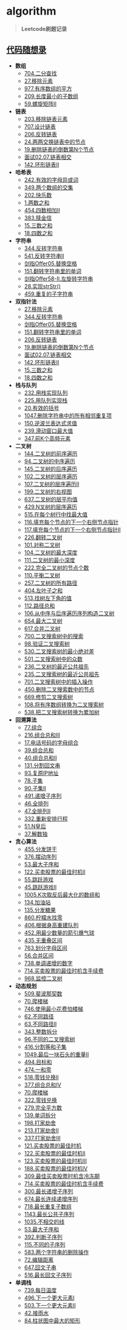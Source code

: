 # algorithm
> **Leetcode刷题记录**

## [代码随想录](https://programmercarl.com/)
* **数组**
  * [704.二分查找](https://github.com/Zes1n/algorithm/blob/master/src/%E4%BB%A3%E7%A0%81%E9%9A%8F%E6%83%B3%E5%BD%95/_01%E6%95%B0%E7%BB%84/_704_%E4%BA%8C%E5%88%86%E6%9F%A5%E6%89%BE.java)
  * [27.移除元素](https://github.com/Zes1n/algorithm/blob/master/src/%E4%BB%A3%E7%A0%81%E9%9A%8F%E6%83%B3%E5%BD%95/_01%E6%95%B0%E7%BB%84/_27_%E7%A7%BB%E9%99%A4%E5%85%83%E7%B4%A0.java)
  * [977.有序数组的平方](https://github.com/Zes1n/algorithm/blob/master/src/%E4%BB%A3%E7%A0%81%E9%9A%8F%E6%83%B3%E5%BD%95/_01%E6%95%B0%E7%BB%84/_977_%E6%9C%89%E5%BA%8F%E6%95%B0%E7%BB%84%E7%9A%84%E5%B9%B3%E6%96%B9.java)
  * [209.长度最小的子数组](https://github.com/Zes1n/algorithm/blob/master/src/%E4%BB%A3%E7%A0%81%E9%9A%8F%E6%83%B3%E5%BD%95/_01%E6%95%B0%E7%BB%84/_209_%E9%95%BF%E5%BA%A6%E6%9C%80%E5%B0%8F%E7%9A%84%E5%AD%90%E6%95%B0%E7%BB%84.java)
  * [59.螺旋矩阵II](https://github.com/Zes1n/algorithm/blob/master/src/%E4%BB%A3%E7%A0%81%E9%9A%8F%E6%83%B3%E5%BD%95/_01%E6%95%B0%E7%BB%84/_59_%E8%9E%BA%E6%97%8B%E7%9F%A9%E9%98%B5II.java)
* **链表**
  * [203.移除链表元素]()
  * [707.设计链表]()
  * [206.反转链表]()
  * [24.两两交换链表中的节点]()
  * [19.删除链表的倒数第N个节点]()
  * [面试02.07.链表相交]()
  * [142.环形链表II]()
* **哈希表**
  * [242.有效的字母异或词]()
  * [349.两个数组的交集]()
  * [202.快乐数]()
  * [1.两数之和]()
  * [454.四数相加II]()
  * [383.赎金信]()
  * [15.三数之和]()
  * [18.四数之和]()
* **字符串**
  * [344.反转字符串]()
  * [541.反转字符串II]()
  * [剑指Offer05.替换空格]()
  * [151.翻转字符串里的单词]()
  * [剑指Offer58-II.左旋转字符串]()
  * [28.实现strStr()]()
  * [459.重复的子字符串]()
* **双指针法**
  * [27.移除元素]()
  * [344.反转字符串]()
  * [剑指Offer05.替换空格]()
  * [151.翻转字符串里的单词]()
  * [206.反转链表]()
  * [19.删除链表的倒数第N个节点]()
  * [面试02.07.链表相交]()
  * [142.环形链表II]()
  * [15.三数之和]()
  * [18.四数之和]()
* **栈与队列**
  * [232.用栈实现队列]()
  * [225.用队列实现栈]()
  * [20.有效的括号]()
  * [1047.删除字符串中的所有相邻重复项]()
  * [150.逆波兰表达式求值]()
  * [239.滑动窗口最大值]()
  * [347.前K个高频元素]()
* **二叉树**
  * [144.二叉树的前序遍历]()
  * [94.二叉树的中序遍历]()
  * [145.二叉树的后序遍历]()
  * [102.二叉树的层序遍历]()
  * [107.二叉树的层序遍历II]()
  * [199.二叉树的右视图]()
  * [637.二叉树的层平均值]()
  * [429.N叉树的层序遍历]()
  * [515.在每个树行中找最大值]()
  * [116.填充每个节点的下一个右侧节点指针]()
  * [117.填充每个节点的下一个右侧节点指针II]()
  * [226.翻转二叉树]()
  * [101.对称二叉树]()
  * [104.二叉树的最大深度]()
  * [111.二叉树的最小深度]()
  * [222.完全二叉树的节点个数]()
  * [110.平衡二叉树]()
  * [257.二叉树的所有路径]()
  * [404.左叶子之和]()
  * [513.找树左下角的值]()
  * [112.路径总和]()
  * [106.从中序与后序遍历序列构造二叉树]()
  * [654.最大二叉树]()
  * [617.合并二叉树]()
  * [700.二叉搜索树中的搜索]()
  * [98.验证二叉搜索树]()
  * [530.二叉搜索树的最小绝对差]()
  * [501.二叉搜索树中的众数]()
  * [236.二叉树的最近公共祖先]()
  * [235.二叉搜索树的最近公共祖先]()
  * [701.二叉搜索树中的插入操作]()
  * [450.删除二叉搜索数中的节点]()
  * [669.修剪二叉搜索树]()
  * [108.将有序数组转换为二叉搜索树]()
  * [538.把二叉搜索树转换为累加树]()
* **回溯算法**
  * [77.组合]()
  * [216.组合总和III]()
  * [17.电话号码的字母组合]()
  * [39.组合总和]()
  * [40.组合总和II]()
  * [131.分割回文串]()
  * [93.复原IP地址]()
  * [78.子集]()
  * [90.子集II]()
  * [491.递增子序列]()
  * [46.全排列]()
  * [47.全排列II]()
  * [332.重新安排行程]()
  * [51.N皇后]()
  * [37.解数独]()
* **贪心算法**
  * [455.分发饼干]()
  * [376.摆动序列]()
  * [53.最大子序和]()
  * [122.买卖股票的最佳时机II]()
  * [55.跳跃游戏]()
  * [45.跳跃游戏II]()
  * [1005.K次取反后最大化的数组和]()
  * [134.加油站]()
  * [135.分发糖果]()
  * [860.柠檬水找零]()
  * [406.根据身高重建队列]()
  * [452.用最少数量的箭引爆气球]()
  * [435.无重叠区间]()
  * [763.划分字母区间]()
  * [56.合并区间]()
  * [738.单调递增的数字]()
  * [714.买卖股票的最佳时机含手续费]()
  * [968.监控二叉树]()
* **动态规划**
  * [509.斐波那契数]()
  * [70.爬楼梯]()
  * [746.使用最小花费怕楼梯]()
  * [62.不同路径]()
  * [63.不同路径II]()
  * [343.整数拆分]()
  * [96.不同的二叉搜索树]()
  * [416.分割等和子集]()
  * [1049.最后一块石头的重量II]()
  * [494.目标和]()
  * [474.一和零]()
  * [518.零钱兑换II]()
  * [377.组合总和IV]()
  * [70.爬楼梯]()
  * [322.零钱兑换]()
  * [279.完全平方数]()
  * [139.单词拆分]()
  * [198.打家劫舍]()
  * [213.打家劫舍II]()
  * [337.打家劫舍III]()
  * [121.买卖股票的最佳时机]()
  * [122.买卖股票的最佳时机II]()
  * [123.买卖股票的最佳时机III]()
  * [188.买卖股票的最佳时机IV]()
  * [309.最佳买卖股票时机含冷冻期]()
  * [714.买卖股票的最佳时机含手续费]()
  * [300.最长递增子序列]()
  * [674.最长连续递增序列]()
  * [718.最长重复子数组]()
  * [1143.最长公共子序列]()
  * [1035.不相交的线]()
  * [53.最大子序和]()
  * [392.判断子序列]()
  * [115.不同的子序列]()
  * [583.两个字符串的删除操作]()
  * [72.编辑距离]()
  * [647.回文子串]()
  * [516.最长回文子序列]()
* **单调栈**
  * [739.每日温度]()
  * [496.下一个更大元素I]()
  * [503.下一个更大元素II]()
  * [42.接雨水]()
  * [84.柱状图中最大的矩形]()
